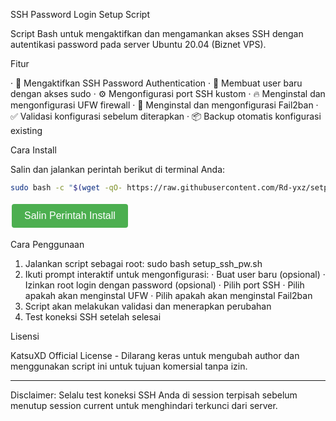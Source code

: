 SSH Password Login Setup Script

Script Bash untuk mengaktifkan dan mengamankan akses SSH dengan autentikasi password pada server Ubuntu 20.04 (Biznet VPS).

Fitur

· 🔐 Mengaktifkan SSH Password Authentication
· 👥 Membuat user baru dengan akses sudo
· ⚙️ Mengonfigurasi port SSH kustom
· 🔥 Menginstal dan mengonfigurasi UFW firewall
· 🚨 Menginstal dan mengonfigurasi Fail2ban
· ✅ Validasi konfigurasi sebelum diterapkan
· 📦 Backup otomatis konfigurasi existing

Cara Install

Salin dan jalankan perintah berikut di terminal Anda:

```bash
sudo bash -c "$(wget -qO- https://raw.githubusercontent.com/Rd-yxz/setpwbz/main/setup_ssh_pw.sh)"
```

<button onclick="copyToClipboard()">Salin Perintah Install</button>

Cara Penggunaan

1. Jalankan script sebagai root: sudo bash setup_ssh_pw.sh
2. Ikuti prompt interaktif untuk mengonfigurasi:
   · Buat user baru (opsional)
   · Izinkan root login dengan password (opsional)
   · Pilih port SSH
   · Pilih apakah akan menginstal UFW
   · Pilih apakah akan menginstal Fail2ban
3. Script akan melakukan validasi dan menerapkan perubahan
4. Test koneksi SSH setelah selesai

Lisensi

KatsuXD Official License - Dilarang keras untuk mengubah author dan menggunakan script ini untuk tujuan komersial tanpa izin.

---

Disclaimer: Selalu test koneksi SSH Anda di session terpisah sebelum menutup session current untuk menghindari terkunci dari server.

<script>
function copyToClipboard() {
  const text = "sudo bash -c \"$(wget -qO- https://raw.githubusercontent.com/Rd-yxz/setpwbz/main/setup_ssh_pw.sh)\"";
  navigator.clipboard.writeText(text).then(() => {
    alert('Perintah install telah disalin!');
  }).catch(err => {
    console.error('Gagal menyalin teks: ', err);
  });
}
</script>

<style>
button {
  background-color: #4CAF50;
  border: none;
  color: white;
  padding: 10px 20px;
  text-align: center;
  text-decoration: none;
  display: inline-block;
  font-size: 16px;
  margin: 4px 2px;
  cursor: pointer;
  border-radius: 4px;
}
</style>